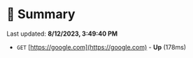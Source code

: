 # 📖 Summary
Last updated: **8/12/2023, 3:49:40 PM**

- `GET` [https://google.com](https://google.com) - **Up** (178ms)
